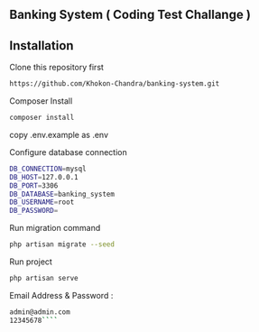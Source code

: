 ## Banking System ( Coding Test Challange )

## Installation

Clone this repository first

```bash
https://github.com/Khokon-Chandra/banking-system.git
````
Composer Install
````bash
composer install
````

copy .env.example as .env

Configure database connection

```bash
DB_CONNECTION=mysql
DB_HOST=127.0.0.1
DB_PORT=3306
DB_DATABASE=banking_system
DB_USERNAME=root
DB_PASSWORD=
```
Run migration command
```bash
php artisan migrate --seed
```
Run project
```bash
php artisan serve
````
Email Address & Password :
```bash 
admin@admin.com
12345678````

